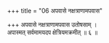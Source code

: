 +++
title = "06 अपवासे नक्षत्राणामपवास"

+++
अपवासे नक्षत्राणामपवास उतोषसाम् ।  
अपास्मत् सर्वमामयदप क्षेत्रियमक्रमीत् ॥ ६ ॥